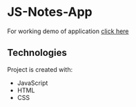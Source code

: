 # JS-Notes-App
For working demo of application [click here](https://notes-maker.netlify.app/)

## Technologies
Project is created with:
* JavaScript
* HTML
* CSS

